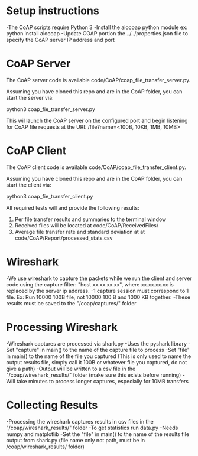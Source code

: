 # Setup instructions
-The CoAP scripts require Python 3
-Install the aiocoap python module ex: python install aiocoap
-Update COAP portion the ../../properties.json file to specify the CoAP server
 IP address and port

# CoAP Server
The CoAP server code is available code/CoAP/coap_file_transfer_server.py. 

Assuming you have cloned this repo and are in the CoAP folder, you can start the server via:

python3 coap_fie_transfer_server.py

This wil launch the CoAP server on the configured port and begin listening for CoAP file requests at the URI: 
/file?name=<100B, 10KB, 1MB, 10MB>

# CoAP Client
The CoAP client code is available code/CoAP/coap_file_transfer_client.py. 

Assuming you have cloned this repo and are in the CoAP folder, you can start the
client via:

python3 coap_fie_transfer_client.py

All required tests will and provide the following results:
1) Per file transfer results and summaries to the terminal window
2) Received files will be located at code/CoAP/ReceivedFiles/
3) Average file transfer rate and standard deviation at at code/CoAP/Report/processed_stats.csv

# Wireshark
-We use wireshark to capture the packets while we run the client and server code using the capture filter: "host xx.xx.xx.xx", where xx.xx.xx.xx is replaced by the server ip address.
-1 capture session must correspond to 1 file. Ex: Run 10000 100B file, not 10000 100 B and 1000 KB together.
-These results must be saved to the "/coap/captures/" folder

# Processing Wireshark
-Wireshark captures are processed via shark.py
-Uses the pyshark library
-Set "capture" in main() to the name of the capture file to process
-Set "file" in main() to the name of the file you captured (This is only used to name the output results file, simply call it 100B or whatever file you captured, do not give a path) 
-Output will be written to a csv file in the "/coap/wireshark_results/" folder (make sure this exists before running)
-Will take minutes to process longer captures, especially for 10MB transfers

# Collecting Results
-Processing the wireshark captures results in csv files in the "/coap/wireshark_results/" folder
-To get statistics run data.py
-Needs numpy and matplotlib
-Set the "file" in main() to the name of the results file output from shark.py (file name only not path, must be in /coap/wireshark_results/ folder)
